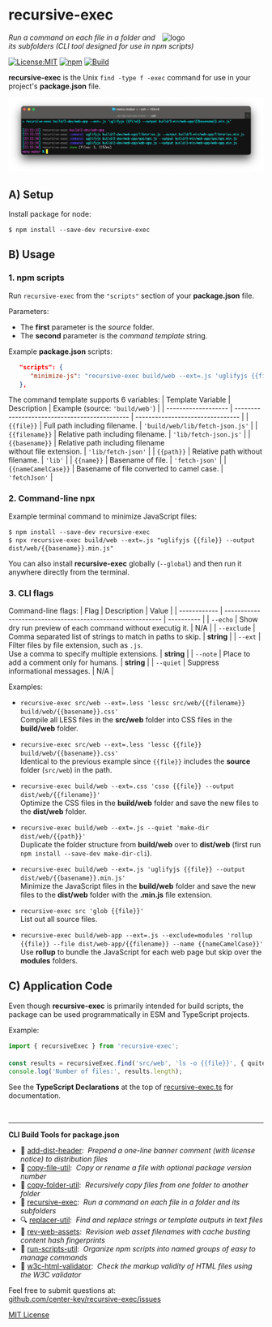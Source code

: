 # recursive-exec
<img src=https://centerkey.com/graphics/center-key-logo.svg align=right width=200 alt=logo>

_Run a command on each file in a folder and its subfolders (CLI tool designed for use in npm scripts)_

[![License:MIT](https://img.shields.io/badge/License-MIT-blue.svg)](https://github.com/center-key/recursive-exec/blob/main/LICENSE.txt)
[![npm](https://img.shields.io/npm/v/recursive-exec.svg)](https://www.npmjs.com/package/recursive-exec)
[![Build](https://github.com/center-key/recursive-exec/workflows/build/badge.svg)](https://github.com/center-key/recursive-exec/actions/workflows/run-spec-on-push.yaml)

**recursive-exec** is the Unix `find -type f -exec` command for use in your project's **package.json** file.

<img src=https://raw.githubusercontent.com/center-key/recursive-exec/main/screenshot.png
width=800 alt=screenshot>

## A) Setup
Install package for node:
```shell
$ npm install --save-dev recursive-exec
```

## B) Usage
### 1. npm scripts
Run `recursive-exec` from the `"scripts"` section of your **package.json** file.

Parameters:
* The **first** parameter is the *source* folder.
* The **second** parameter is the *command template* string.

Example **package.json** scripts:
```json
   "scripts": {
      "minimize-js": "recursive-exec build/web --ext=.js 'uglifyjs {{file}} --output dist/web/{{basename}}.min.js'"
   },
```

The command template supports 6 variables:
| Template Variable   | Description                                   | Example (source: `'build/web'`)  |
| ------------------- | --------------------------------------------- | -------------------------------- |
| `{{file}}`          | Full path including filename.                 | `'build/web/lib/fetch-json.js'`  |
| `{{filename}}`      | Relative path including filename.             | `'lib/fetch-json.js'`            |
| `{{basename}}`      | Relative path including filename<br>without file extension. | `'lib/fetch-json'` |
| `{{path}}`          | Relative path without filename.               | `'lib'`                          |
| `{{name}}`          | Basename of file.                             | `'fetch-json'`                   |
| `{{nameCamelCase}}` | Basename of file converted to camel case.     | `'fetchJson'`                    |

### 2. Command-line npx
Example terminal command to minimize JavaScript files:
```shell
$ npm install --save-dev recursive-exec
$ npx recursive-exec build/web --ext=.js "uglifyjs {{file}} --output dist/web/{{basename}}.min.js"
```
You can also install **recursive-exec** globally (`--global`) and then run it anywhere directly from the terminal.

### 3. CLI flags
Command-line flags:
| Flag         | Description                                                | Value      |
| ------------ | ---------------------------------------------------------- | ---------- |
| `--echo`     | Show dry run preview of each command without executig it.  | N/A        |
| `--exclude`  | Comma separated list of strings to match in paths to skip. | **string** |
| `--ext`      | Filter files by file extension, such as `.js`.<br>Use a comma to specify multiple extensions. | **string** |
| `--note`     | Place to add a comment only for humans.                    | **string** |
| `--quiet`    | Suppress informational messages.                           | N/A        |

Examples:
   - `recursive-exec src/web --ext=.less 'lessc src/web/{{filename}} build/web/{{basename}}.css'`<br>
   Compile all LESS files in the **src/web** folder into CSS files in the **build/web** folder.

   - `recursive-exec src/web --ext=.less 'lessc {{file}} build/web/{{basename}}.css'`<br>
   Identical to the previous example since `{{file}}` includes the **source** folder (`src/web`) in the path.

   - `recursive-exec build/web --ext=.css 'csso {{file}} --output dist/web/{{filename}}'`<br>
   Optimize the CSS files in the **build/web** folder and save the new files to the **dist/web** folder.

   - `recursive-exec build/web --ext=.js --quiet 'make-dir dist/web/{{path}}'`<br>
   Duplicate the folder structure from **build/web** over to **dist/web** (first run `npm install --save-dev make-dir-cli`).

   - `recursive-exec build/web --ext=.js 'uglifyjs {{file}} --output dist/web/{{basename}}.min.js'`<br>
   Minimize the JavaScript files in the **build/web** folder and save the new files to the **dist/web** folder with the **.min.js** file extension.

   - `recursive-exec src 'glob {{file}}'`<br>
   List out all source files.

   - `recursive-exec build/web-app --ext=.js --exclude=modules 'rollup {{file}} --file dist/web-app/{{filename}} --name {{nameCamelCase}}'`<br>
   Use **rollup** to bundle the JavaScript for each web page but skip over the **modules** folders.

## C) Application Code
Even though **recursive-exec** is primarily intended for build scripts, the package can be used programmatically in ESM and TypeScript projects.

Example:
``` typescript
import { recursiveExec } from 'recursive-exec';

const results = recursiveExec.find('src/web', 'ls -o {{file}}', { quite: true });
console.log('Number of files:', results.length);
```

See the **TypeScript Declarations** at the top of [recursive-exec.ts](recursive-exec.ts) for documentation.

<br>

---
**CLI Build Tools for package.json**
   - 🎋 [add-dist-header](https://github.com/center-key/add-dist-header):&nbsp; _Prepend a one-line banner comment (with license notice) to distribution files_
   - 📄 [copy-file-util](https://github.com/center-key/copy-file-util):&nbsp; _Copy or rename a file with optional package version number_
   - 📂 [copy-folder-util](https://github.com/center-key/copy-folder-util):&nbsp; _Recursively copy files from one folder to another folder_
   - 🪺 [recursive-exec](https://github.com/center-key/recursive-exec):&nbsp; _Run a command on each file in a folder and its subfolders_
   - 🔍 [replacer-util](https://github.com/center-key/replacer-util):&nbsp; _Find and replace strings or template outputs in text files_
   - 🔢 [rev-web-assets](https://github.com/center-key/rev-web-assets):&nbsp; _Revision web asset filenames with cache busting content hash fingerprints_
   - 🚆 [run-scripts-util](https://github.com/center-key/run-scripts-util):&nbsp; _Organize npm scripts into named groups of easy to manage commands_
   - 🚦 [w3c-html-validator](https://github.com/center-key/w3c-html-validator):&nbsp; _Check the markup validity of HTML files using the W3C validator_

Feel free to submit questions at:<br>
[github.com/center-key/recursive-exec/issues](https://github.com/center-key/recursive-exec/issues)

[MIT License](LICENSE.txt)
